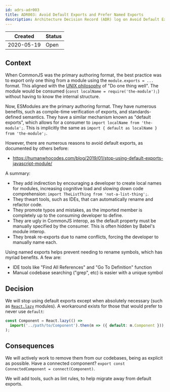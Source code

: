 ```yaml
---
id: adrs-adr003
title: ADR003: Avoid Default Exports and Prefer Named Exports
description: Architecture Decision Record (ADR) log on Avoid Default Exports and Prefer Named Exports
---
```


| Created    | Status |
| ---------- | ------ |
| 2020-05-19 | Open   |

## Context

When CommonJS was the primary authoring format, the best practice was to export
only one thing from a module using the `module.exports = ...` format. This
aligned with the
[UNIX philosophy](https://en.wikipedia.org/wiki/Unix_philosophy) of "Do one
thing well". The module would be consumed
(`const localName = require('the-module');`) without having to know the internal
structure.

Now, ESModules are the primary authoring format. They have numerous benefits,
such as compile-time verification of exports, and standards-defined semantics.
They have a similar mechanism known as "default exports", which allows for a
consumer to `import localName from 'the-module';`. This is implicitly the same
as `import { default as localName } from 'the-module';`.

However, there are numerous reasons to avoid default exports, as documented by
others before:

- https://humanwhocodes.com/blog/2019/01/stop-using-default-exports-javascript-module/

A summary:

- They add indirection by encouraging a developer to create local names for
  modules, increasing cognitive load and slowing down code comprehension:
  `import TheListThing from 'not-a-list-thing';`.
- They thwart tools, such as IDEs, that can automatically rename and refactor
  code.
- They promote typos and mistakes, as the imported member is completely up to
  the consuming developer to define.
- They are ugly in CommonJS interop, as the default property must be manually
  specified by the consumer. This is often hidden by Babel's module interop.
- They break re-exports due to name conflicts, forcing the developer to manually
  name each.

Using named exports helps prevent needing to rename symbols, which has myriad
benefits. A few are:

- IDE tools like "Find All References" and "Go To Definition" function
- Manual codebase searching ("grep", etc) is easier with a unique symbol

## Decision

We will stop using default exports except when absolutely necessary (such as
[`React.lazy`](https://reactjs.org/docs/code-splitting.html#reactlazy) modules).
A workaround exists for those that would prefer to never use `default`:

```ts
const Component = React.lazy(() =>
  import('../path/to/Component').then(m => ({ default: m.Component })),
);
```

## Consequences

We will actively work to remove them from our codebases, being as explicit as
possible. Have a connected component?
`export const ConnectedComponent = connect(Component)`.

We will add tools, such as lint rules, to help migrate away from default
exports.
